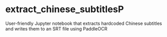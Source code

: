 # extract_chinese_subtitlesP
User-friendly Jupyter notebook that extracts hardcoded Chinese subtitles and writes them to an SRT file using PaddleOCR
